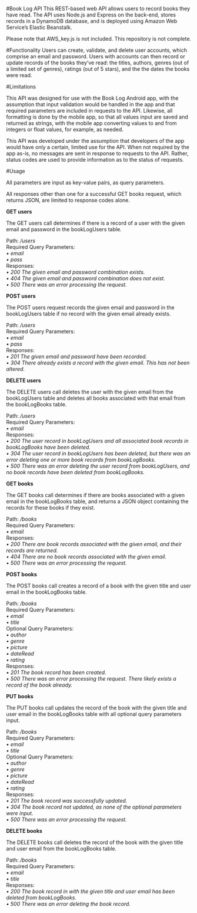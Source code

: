 #Book Log API
This REST-based web API allows users to record books they have read. The API  uses Node.js and Express on the back-end, stores records in a DynamoDB database, and is deployed using Amazon Web Service’s Elastic Beanstalk.

Please note that AWS_key.js is not included. This repository is not complete.

#Functionality
Users can create, validate, and delete user accounts, which comprise an email and password. Users with accounts can then record or update records of the books they’ve read: the titles, authors, genres (out of a limited set of genres), ratings (out of 5 stars), and the the dates the books were read. 

#Limitations

This API was designed for use with the Book Log Android app, with the assumption that input validation would be handled in the app and that required parameters are included in requests to the API. Likewise, all formatting is done by the mobile app, so that all values input are saved and returned as strings, with the mobile app converting values to and from integers or float values, for example, as needed.

This API was developed under the assumption that developers of the app would have only a certain, limited use for the API. When not required by the app as-is, no messages are sent in response to requests to the API. Rather, status codes are used to provide information as to the status of requests. 

#Usage

All parameters are input as key-value pairs, as query parameters.

All responses other than one for a successful GET books request, which returns JSON, are limited to response codes alone.

<strong>GET users </strong><br>

The GET users call determines if there is a record of a user with the given email and password in the bookLogUsers table.

Path:<i> /users <br></i>
Required Query Parameters: <br>
<i>• email<br>
• pass <br></i>
Responses:<br>
<i>• 200	  The given email and password combination exists.<br>
• 404 	The given email and password combination does not exist.<br>
• 500 	There was an error processing the request.<br></i>

<strong>POST users </strong><br>

The POST users request records the given email and password in the bookLogUsers table if no record with the given email already exists.

Path:<i> /users<br></i>
Required Query Parameters: <br>
<i>• email<br>
• pass <br></i>
Responses:<br>
<i>• 201	  The given email and password have been recorded.<br>
• 304   There already exists a record with the given email. This has not been altered.<br></i>

<strong>DELETE users</strong><br>

The DELETE users call deletes the user with the given email from the bookLogUsers table and deletes all books associated with that email from the bookLogBooks table.

Path:<i> /users <br></i>
Required Query Parameters: <br>
<i>• email<br></i>
Responses:<br>
<i>• 200 	The user record in bookLogUsers and all associated book records in bookLogBooks have been deleted.<br>
• 304	The user record in bookLogUsers has been deleted, but there was an error deleting one or more book records from bookLogBooks.<br>
• 500	There was an error deleting the user record from bookLogUsers, and no book records have been deleted from bookLogBooks.<br></i>

<strong>GET books</strong><br>

The GET books call determines if there are books associated with a given email in the bookLogBooks table, and returns a JSON object containing the records for these books if they exist.

Path:<i> /books <br></i>
Required Query Parameters: <br>
<i>• email<br></i>
Responses:<br>
<i>• 200   There are book records associated with the given email, and their records are returned.<br>
• 404   There are no book records associated with the given email.<br>
• 500	  There was an error processing the request.<br></i>

<strong>POST books</strong><br>

The POST books call creates a record of a book with the given title and user email in the bookLogBooks table.

Path:<i> /books <br></i>
Required Query Parameters: <br>
<i>• email<br>
• title<br></i>
Optional Query Parameters:<br>
<i>• author<br>
• genre<br>
• picture<br>
• dateRead<br>
• rating<br></i>
Responses:<br>
<i>• 201   The book record has been created.<br>
• 500 	There was an error processing the request. There likely exists a record of the book already.<br></i>

<strong>PUT books</strong><br>

The PUT books call updates the record of the book with the given title and user email in the bookLogBooks table with all optional query parameters input.

Path:<i> /books <br></i>
Required Query Parameters: <br>
<i>• email<br>
• title<br></i>
Optional Query Parameters:<br>
<i>• author<br>
• genre<br>
• picture<br>
• dateRead<br>
• rating<br></i>
Responses:<br>
<i>• 201   The book record was successfully updated.<br>
• 304	  The book record not updated, as none of the optional parameters were input.<br>
• 500   There was an error processing the request. <br></i>

<strong>DELETE books</strong><br>

The DELETE books call deletes the record of the book with the given title and user email from the bookLogBooks table. 

Path:<i> /books <br></i>
Required Query Parameters: <br>
<i>• email<br>
• title<br></i>
Responses:<br>
<i>• 200 	The book record in with the given title and user email has been deleted from bookLogBooks.<br>
• 500   There was an error deleting the book record.<br></i>

